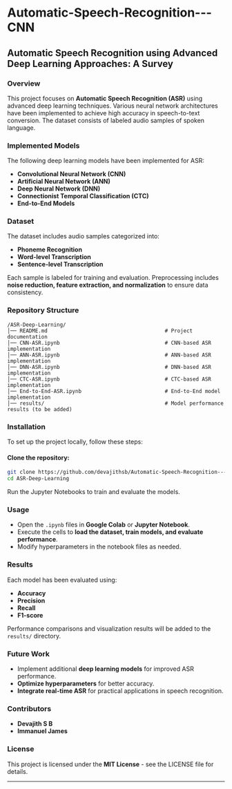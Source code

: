 # Automatic-Speech-Recognition---CNN


## **Automatic Speech Recognition using Advanced Deep Learning Approaches: A Survey**  

### **Overview**  
This project focuses on **Automatic Speech Recognition (ASR)** using advanced deep learning techniques. Various neural network architectures have been implemented to achieve high accuracy in speech-to-text conversion. The dataset consists of labeled audio samples of spoken language.  

### **Implemented Models**  
The following deep learning models have been implemented for ASR:  
- **Convolutional Neural Network (CNN)**  
- **Artificial Neural Network (ANN)**  
- **Deep Neural Network (DNN)**  
- **Connectionist Temporal Classification (CTC)**  
- **End-to-End Models**  

### **Dataset**  
The dataset includes audio samples categorized into:  
- **Phoneme Recognition**  
- **Word-level Transcription**  
- **Sentence-level Transcription**  

Each sample is labeled for training and evaluation. Preprocessing includes **noise reduction, feature extraction, and normalization** to ensure data consistency.  

### **Repository Structure**  
```
/ASR-Deep-Learning/
│── README.md                                      # Project documentation
│── CNN-ASR.ipynb                                  # CNN-based ASR implementation
│── ANN-ASR.ipynb                                  # ANN-based ASR implementation
│── DNN-ASR.ipynb                                  # DNN-based ASR implementation
│── CTC-ASR.ipynb                                  # CTC-based ASR implementation
│── End-to-End-ASR.ipynb                           # End-to-End model implementation
│── results/                                       # Model performance results (to be added)
```

### **Installation**  
To set up the project locally, follow these steps:  

#### **Clone the repository:**  
```bash
git clone https://github.com/devajithsb/Automatic-Speech-Recognition---CNN.git
cd ASR-Deep-Learning
```
Run the Jupyter Notebooks to train and evaluate the models.  

### **Usage**  
- Open the `.ipynb` files in **Google Colab** or **Jupyter Notebook**.  
- Execute the cells to **load the dataset, train models, and evaluate performance**.  
- Modify hyperparameters in the notebook files as needed.  

### **Results**  
Each model has been evaluated using:  
- **Accuracy**  
- **Precision**  
- **Recall**  
- **F1-score**  

Performance comparisons and visualization results will be added to the `results/` directory.  

### **Future Work**  
- Implement additional **deep learning models** for improved ASR performance.  
- **Optimize hyperparameters** for better accuracy.  
- **Integrate real-time ASR** for practical applications in speech recognition.  

### **Contributors**  
- **Devajith S B**  
- **Immanuel James**  

### **License**  
This project is licensed under the **MIT License** - see the LICENSE file for details.  

---

